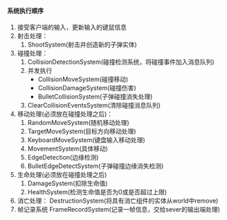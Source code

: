 
#### 系统执行顺序
1. 接受客户端的输入，更新输入的键鼠信息
2. 射击处理：
   1. ShootSystem(射击并创造新的子弹实体)
3. 碰撞处理：
   1. CollisionDetectionSystem(碰撞检测系统，将碰撞事件加入消息队列)
   2. 并发执行
      - CollisionMoveSystem(碰撞移动)
      - CollisionDamageSystem(碰撞伤害)
      - BulletCollisionSystem(子弹碰撞消失处理)
   3. ClearCollisionEventsSystem(清除碰撞消息队列)
4. 移动处理(必须放在碰撞处理之后)：
   1. RandomMoveSystem(随机移动处理)
   2. TargetMoveSystem(目标方向移动处理)
   3. KeyboardMoveSystem(键盘输入移动处理)
   4. MovementSystem(具体移动)
   5. EdgeDetection(边缘检测)
   6. BulletEdgeDetectSystem(子弹碰撞边缘消失检测)
5. 生命处理(必须放在碰撞处理之后)
   1. DamageSystem(扣除生命值)
   2. HealthSystem(检测生命值是否为0或是否超过上限)
6. 消亡处理：
   DestructionSystem(将具有消亡组件的实体从world中remove)
7. 帧记录系统
   FrameRecordSystem(记录一帧信息，交给sever的输出端处理)

